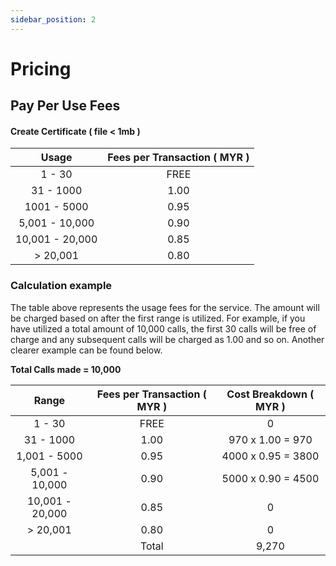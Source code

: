 ```yaml
---
sidebar_position: 2
---
```


# Pricing

[comment]: <> (## Monthly Subcription Fee)

[comment]: <> (Fixed rate of:)

[comment]: <> (# **MYR 1,000.00** )

[comment]: <> (<br/>)

## Pay Per Use Fees

#### Create Certificate ( file < 1mb )

| Usage | Fees per Transaction ( MYR ) |
| :----: | :-----------: |
| 1 - 30 | FREE |
| 31 - 1000 | 1.00 |
| 1001 - 5000 | 0.95 |
| 5,001 - 10,000 | 0.90 |
| 10,001 - 20,000 | 0.85 |
| > 20,001 | 0.80 |

### Calculation example

The table above represents the usage fees for the service. The amount will be charged based on after the first range is utilized. For example, if you have utilized a total amount of 10,000 calls, the first 30 calls will be free of charge and any subsequent calls will be charged as 1.00 and so on. Another clearer example can be found below.

**Total Calls made = 10,000**

| Range                 | Fees per Transaction ( MYR ) | Cost Breakdown ( MYR )       |
| :-------------------: | :--------------------------: | :-------------------------:  |
| 1 - 30                | FREE                         | 0                            |
| 31 - 1000             | 1.00                         | 970 x 1.00 = 970     |
| 1,001 - 5000          | 0.95                         | 4000 x 0.95 = 3800   |
| 5,001 - 10,000        | 0.90                         | 5000 x 0.90 = 4500 |
| 10,001 - 20,000       | 0.85                         |  0   |
| > 20,001              | 0.80                         |  0   |
|            | Total                      |  9,270        |

<br/>

